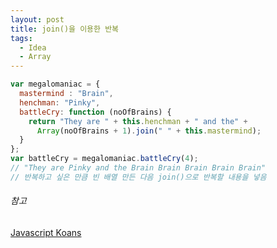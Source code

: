 ```yaml
---
layout: post
title: join()을 이용한 반복
tags:
  - Idea
  - Array
---
```


```javascript
var megalomaniac = {
  mastermind : "Brain",
  henchman: "Pinky",
  battleCry: function (noOfBrains) {
    return "They are " + this.henchman + " and the" +
      Array(noOfBrains + 1).join(" " + this.mastermind);
  }
};
var battleCry = megalomaniac.battleCry(4);
// "They are Pinky and the Brain Brain Brain Brain Brain"
// 반복하고 싶은 만큼 빈 배열 만든 다음 join()으로 반복할 내용을 넣음
```

###### 참고
[Javascript Koans](https://github.com/mrdavidlaing/javascript-koans)
